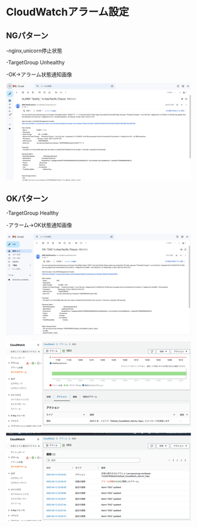 # CloudWatchアラーム設定

## NGパターン
-nginx,unicorn停止状態

-TargetGroup Unhealthy

-OK→アラーム状態通知画像

![img](画像ファイル/rails_app使用不可アラーム.png)


## OKパターン

-TargetGroup Healthy

-アラーム→OK状態通知画像

![img](画像ファイル/OKアクション通知.png)

![img](画像ファイル/アラームアクション.png)


![img](画像ファイル/状態履歴.png)






